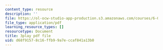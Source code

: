 ```yaml
---
content_type: resource
description: ''
file: https://ol-ocw-studio-app-production.s3.amazonaws.com/courses/6-0001-introduction-to-computer-science-and-programming-in-python-fall-2016/d68f91578c16ffb99a7eccaf841a13b0_SE4P7IVCunE.pdf
file_type: application/pdf
learning_resource_types: []
resourcetype: Document
title: 3play pdf file
uid: d68f9157-8c16-ffb9-9a7e-ccaf841a13b0
---
```

